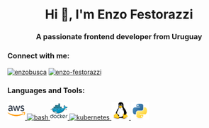 <h1 align="center">Hi 👋, I'm Enzo Festorazzi</h1>
<h3 align="center">A passionate frontend developer from Uruguay</h3>

<h3 align="left">Connect with me:</h3>
<p align="left">
<a href="https://twitter.com/enzobusca" target="blank"><img align="center" src="https://upload.wikimedia.org/wikipedia/de/thumb/9/9f/Twitter_bird_logo_2012.svg/1259px-Twitter_bird_logo_2012.svg.png" alt="enzobusca" height="30" width="30" /></a>
<a href="https://linkedin.com/in/enzo-festorazzi" target="blank"><img align="center" src="https://upload.wikimedia.org/wikipedia/commons/thumb/c/c9/Linkedin.svg/1200px-Linkedin.svg.png" alt="enzo-festorazzi" height="30" width="30" /></a>
</p>

<h3 align="left">Languages and Tools:</h3>
<p align="left"> <a href="https://aws.amazon.com" target="_blank"> <img src="https://raw.githubusercontent.com/devicons/devicon/master/icons/amazonwebservices/amazonwebservices-original-wordmark.svg" alt="aws" width="40" height="40"/> </a> <a href="https://www.gnu.org/software/bash/" target="_blank"> <img src="https://www.vectorlogo.zone/logos/gnu_bash/gnu_bash-icon.svg" alt="bash" width="40" height="40"/> </a> <a href="https://www.docker.com/" target="_blank"> <img src="https://raw.githubusercontent.com/devicons/devicon/master/icons/docker/docker-original-wordmark.svg" alt="docker" width="40" height="40"/> </a> <a href="https://kubernetes.io" target="_blank"> <img src="https://www.vectorlogo.zone/logos/kubernetes/kubernetes-icon.svg" alt="kubernetes" width="40" height="40"/> </a> <a href="https://www.linux.org/" target="_blank"> <img src="https://raw.githubusercontent.com/devicons/devicon/master/icons/linux/linux-original.svg" alt="linux" width="40" height="40"/> </a> <a href="https://www.python.org" target="_blank"> <img src="https://raw.githubusercontent.com/devicons/devicon/master/icons/python/python-original.svg" alt="python" width="40" height="40"/> </a> </p>
